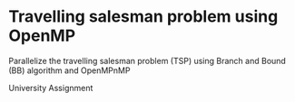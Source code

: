 # Travelling salesman problem using OpenMP
Parallelize the travelling salesman problem (TSP) using Branch and Bound (BB) algorithm and OpenMPnMP

University Assignment
